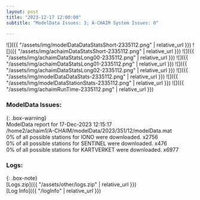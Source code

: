 ```yaml
---
layout: post
title: "2023-12-17 12:00:00"
subtitle: "ModelData Issues: 3; A-CHAIM System Issues: 0"

---
```


![]({{ "/assets/img/modelDataDataStatsShort-2335112.png" | relative_url }})
![]({{ "/assets/img/achaimDataStatsShort-2335112.png" | relative_url }})
![]({{ "/assets/img/achaimDataStatsLong00-2335112.png" | relative_url }})
![]({{ "/assets/img/achaimDataStatsLong01-2335112.png" | relative_url }})
![]({{ "/assets/img/achaimDataStatsLong02-2335112.png" | relative_url }})
![]({{ "/assets/img/modelDataDataStats-2335112.png" | relative_url }})
![]({{ "/assets/img/modelDataStationStats-2335112.png" | relative_url }})
![]({{ "/assets/img/achaimRunTime-2335112.png" | relative_url }})


### ModelData Issues:  
  
{: .box-warning}  
 ModelData report for 17-Dec-2023 12:15:17   
 /home2/achaim1/A-CHAIM/modelData/2023/351/12/modelData.mat   
 0% of all possible stations for IONO were downloaded. x2756   
 0% of all possible stations for SENTINEL were downloaded. x476   
 0% of all possible stations for KARTVERKET were downloaded. x6977   
  


### Logs:  
  
{: .box-note}  
[Logs.zip]({{ "/assets/other/logs.zip" | relative_url }})  
[Log Info]({{ "/logInfo" | relative_url }})  
